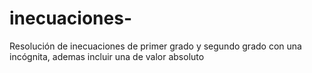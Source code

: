 # inecuaciones-
Resolución de inecuaciones de primer grado y segundo grado  con una incógnita, ademas incluir una de valor absoluto 
